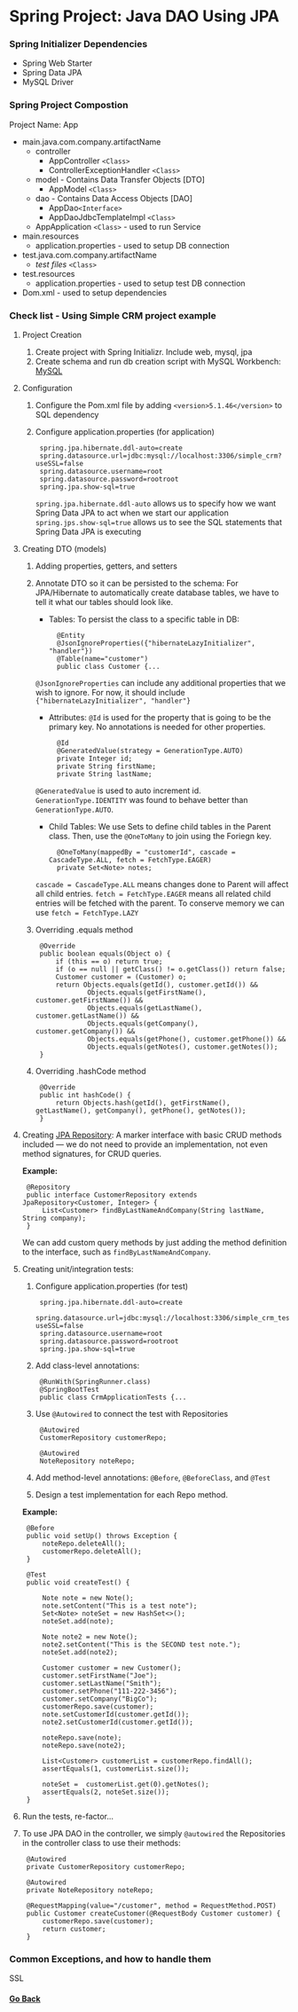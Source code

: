 # Spring Project: Java DAO Using JPA

### Spring Initializer Dependencies

* Spring Web Starter
* Spring Data JPA
* MySQL Driver

### Spring Project Compostion

Project Name: App

* main.java.com.company.artifactName
	* controller
		* AppController `<Class>`
		* ControllerExceptionHandler `<Class>`
	* model - Contains Data Transfer Objects [DTO]
		* AppModel `<Class>`
	* dao - Contains Data Access Objects [DAO]
		* AppDao`<Interface>`
		* AppDaoJdbcTemplateImpl `<Class>`
	* AppApplication `<Class>` - used to run Service
* main.resources
	* application.properties - used to setup DB connection
* test.java.com.company.artifactName
	* *test files* `<Class>`
* test.resources
	* application.properties - used to setup test DB connection
* Dom.xml - used to setup dependencies

### **Check list - Using Simple CRM project example**

1. Project Creation
	1. Create project with Spring Initializr. Include web, mysql, jpa
	1. Create schema and run db creation script with MySQL Workbench: [MySQL](https://github.com/Ahmed3lmallah/Java-Portfolio/blob/master/mySQL.md)
1. Configuration
	1. Configure the Pom.xml file by adding `<version>5.1.46</version>` to SQL dependency
	1. Configure application.properties (for application)

			spring.jpa.hibernate.ddl-auto=create
			spring.datasource.url=jdbc:mysql://localhost:3306/simple_crm?useSSL=false
			spring.datasource.username=root
			spring.datasource.password=rootroot
			spring.jpa.show-sql=true
			
		`spring.jpa.hibernate.ddl-auto` allows us to specify how we want Spring Data JPA to act when we start our application
		`spring.jps.show-sql=true` allows us to see the SQL statements that Spring Data JPA is executing
			
1. Creating DTO (models)
	1. Adding properties, getters, and setters
	1. Annotate DTO so it can be persisted to the schema: For JPA/Hibernate to automatically create database tables, we have to tell it what our tables should look like.
		
		* Tables: To persist the class to a specific table in DB:
		
				@Entity
				@JsonIgnoreProperties({"hibernateLazyInitializer", "handler"})
				@Table(name="customer")
				public class Customer {...
			
		`@JsonIgnoreProperties` can include any additional properties that we wish to ignore. For now, it should include `{"hibernateLazyInitializer", "handler"}`
		
		* Attributes: `@Id` is used for the property that is going to be the primary key. No annotations is needed for other properties.
			
				@Id
				@GeneratedValue(strategy = GenerationType.AUTO)
				private Integer id;
				private String firstName;
				private String lastName;
			
		`@GeneratedValue` is used to auto increment id. `GenerationType.IDENTITY` was found to behave better than `GenerationType.AUTO`.
		
		* Child Tables: We use Sets to define child tables in the Parent class. Then, use the `@OneToMany` to join using the Foriegn key.
		
				@OneToMany(mappedBy = "customerId", cascade = CascadeType.ALL, fetch = FetchType.EAGER)
				private Set<Note> notes;
			
		`cascade = CascadeType.ALL` means changes done to Parent will affect all child entries.
		`fetch = FetchType.EAGER` means all related child entries will be fetched with the parent. To conserve memory we can use `fetch = FetchType.LAZY`
	
	1. Overriding .equals method
	
			@Override
			public boolean equals(Object o) {
				if (this == o) return true;
				if (o == null || getClass() != o.getClass()) return false;
				Customer customer = (Customer) o;
				return Objects.equals(getId(), customer.getId()) &&
						Objects.equals(getFirstName(), customer.getFirstName()) &&
						Objects.equals(getLastName(), customer.getLastName()) &&
						Objects.equals(getCompany(), customer.getCompany()) &&
						Objects.equals(getPhone(), customer.getPhone()) &&
						Objects.equals(getNotes(), customer.getNotes());
			}
	
	1. Overriding .hashCode method
	
			@Override
			public int hashCode() {
				return Objects.hash(getId(), getFirstName(), getLastName(), getCompany(), getPhone(), getNotes());
			}
			
1. Creating [JPA Repository](https://docs.spring.io/spring-data/jpa/docs/current/api/org/springframework/data/jpa/repository/JpaRepository.html): A marker interface with basic CRUD methods included — we do not need to provide an implementation, not even method signatures, for CRUD queries.

	**Example:**
	
		@Repository
		public interface CustomerRepository extends JpaRepository<Customer, Integer> {
			List<Customer> findByLastNameAndCompany(String lastName, String company);
		}
	
	We can add custom query methods by just adding the method definition to the interface, such as `findByLastNameAndCompany`.
	
1. Creating unit/integration tests:
	1. Configure application.properties (for test)

			spring.jpa.hibernate.ddl-auto=create
			spring.datasource.url=jdbc:mysql://localhost:3306/simple_crm_test?useSSL=false
			spring.datasource.username=root
			spring.datasource.password=rootroot
			spring.jpa.show-sql=true
			
	1. Add class-level annotations:
			
			@RunWith(SpringRunner.class)
			@SpringBootTest
			public class CrmApplicationTests {...
	
	1. Use `@Autowired` to connect the test with Repositories
			
			@Autowired
			CustomerRepository customerRepo;

			@Autowired
			NoteRepository noteRepo;
	
	1. Add method-level annotations: `@Before`, `@BeforeClass`, and `@Test`
	1. Design a test implementation for each Repo method.
	
	**Example:**
			
		@Before
		public void setUp() throws Exception {
			noteRepo.deleteAll();
			customerRepo.deleteAll();
		}

		@Test
		public void createTest() {
			
			Note note = new Note();
			note.setContent("This is a test note");
			Set<Note> noteSet = new HashSet<>();
			noteSet.add(note);

			Note note2 = new Note();
			note2.setContent("This is the SECOND test note.");
			noteSet.add(note2);

			Customer customer = new Customer();
			customer.setFirstName("Joe");
			customer.setLastName("Smith");
			customer.setPhone("111-222-3456");
			customer.setCompany("BigCo");
			customerRepo.save(customer);
			note.setCustomerId(customer.getId());
			note2.setCustomerId(customer.getId());

			noteRepo.save(note);
			noteRepo.save(note2);

			List<Customer> customerList = customerRepo.findAll();
			assertEquals(1, customerList.size());

			noteSet =  customerList.get(0).getNotes();
			assertEquals(2, noteSet.size());
		}
		
1. Run the tests, re-factor...
1. To use JPA DAO in the controller, we simply `@autowired` the Repositories in the controller class to use their methods:

		@Autowired
		private CustomerRepository customerRepo;

		@Autowired
		private NoteRepository noteRepo;

		@RequestMapping(value="/customer", method = RequestMethod.POST)
		public Customer createCustomer(@RequestBody Customer customer) {
			customerRepo.save(customer);
			return customer;
		}
		
### Common Exceptions, and how to handle them
SSL

#### [Go Back](https://github.com/Ahmed3lmallah/Java-Portfolio/blob/master/README.md)